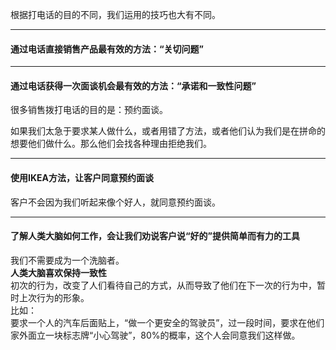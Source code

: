 根据打电话的目的不同，我们运用的技巧也大有不同。
****
#### 通过电话直接销售产品最有效的方法：“关切问题”
*****
#### 通过电话获得一次面谈机会最有效的方法：“承诺和一致性问题”
很多销售拨打电话的目的是：预约面谈。    
    
如果我们太急于要求某人做什么，或者用错了方法，或者他们认为我们是在拼命的想要他们做什么。那么他们会找各种理由拒绝我们。
****
	
#### 使用IKEA方法，让客户同意预约面谈
客户不会因为我们听起来像个好人，就同意预约面谈。    

****
#### 了解人类大脑如何工作，会让我们劝说客户说“好的”提供简单而有力的工具
我们不需要成为一个洗脑者。     
**人类大脑喜欢保持一致性**      
初次的行为，改变了人们看待自己的方式，从而导致了他们在下一次的行为中，暂时上次行为的形象。     
比如：    
要求一个人的汽车后面贴上，“做一个更安全的驾驶员”，过一段时间，要求在他们家外面立一块标志牌“小心驾驶”，80%的概率，这个人会同意我们这样做。